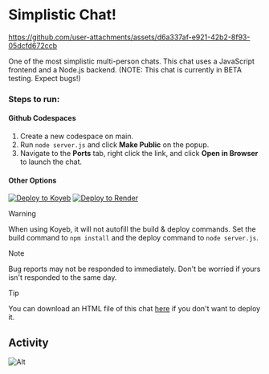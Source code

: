 # Simplistic Chat!



https://github.com/user-attachments/assets/d6a337af-e921-42b2-8f93-05dcfd672ccb



One of the most simplistic multi-person chats. This chat uses a JavaScript frontend and a Node.js backend. (NOTE: This chat is currently in BETA testing. Expect bugs!)
### Steps to run:
#### Github Codespaces
1. Create a new codespace on main.
2. Run `node server.js` and click **Make Public** on the popup.
3. Navigate to the **Ports** tab, right click the link, and click **Open in Browser** to launch the chat.

#### Other Options
<a target="_blank" href="https://app.koyeb.com/deploy?type=git&repository=github.com/BlacketGodAlt/Simplistic-Chat"><img alt="Deploy to Koyeb" src="https://binbashbanana.github.io/deploy-buttons/buttons/remade/koyeb.svg"></a>
<a href="https://render.com/deploy?repo=https://github.com/render-examples/mattermost">
<img src="https://render.com/images/deploy-to-render-button.svg" alt="Deploy to Render" />
</a>
> [!WARNING]
> When using Koyeb, it will not autofill the build & deploy commands. Set the build command to `npm install` and the deploy command to `node server.js`.

> [!NOTE]
> Bug reports may not be responded to immediately. Don't be worried if yours isn't responded to the same day.

> [!TIP]
> You can download an HTML file of this chat [here](https://github.com/BlacketGodAlt/Simplistic-Chat-HTML-File/archive/refs/heads/main.zip) if you don't want to deploy it.
## Activity
![Alt](https://repobeats.axiom.co/api/embed/41c0413bd90bc87e22cbf51fa385afe6257a0c3f.svg "Repobeats analytics image")
